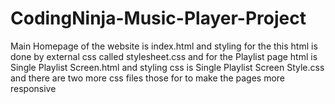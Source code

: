 # CodingNinja-Music-Player-Project
Main Homepage of the website is index.html and styling for the this html is done by external css called stylesheet.css and for the Playlist page html is Single Playlist Screen.html and styling css is Single Playlist Screen Style.css and there are two more css files those for to make the pages more responsive 
